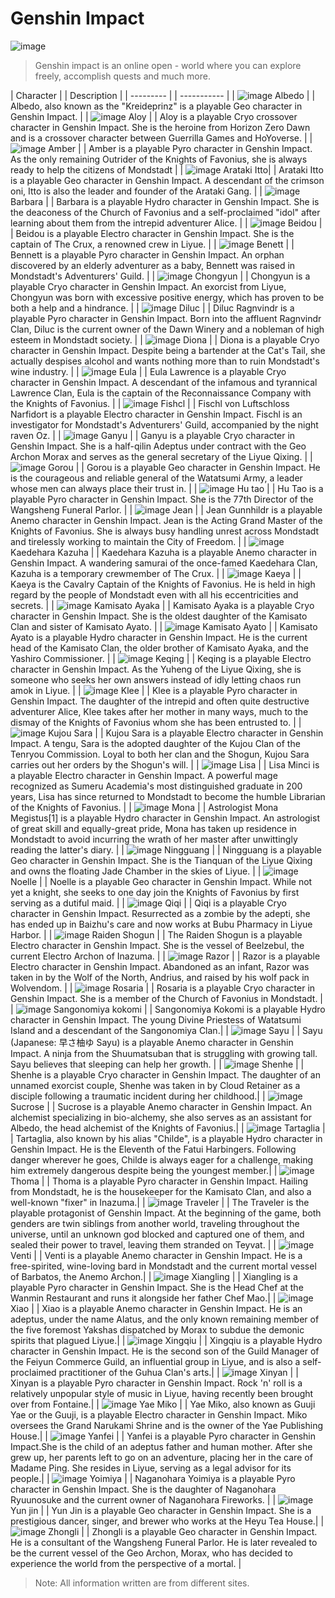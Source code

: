 #  Genshin Impact

![image](https://user-images.githubusercontent.com/102704355/161384782-4dec4ee7-31f9-4e15-9437-51898c88386b.png)

> Genshin impact is an online open - world where you can explore freely, accomplish quests and much more. 

| Character | | Description |
| --------- | | ----------- |
| ![image](https://user-images.githubusercontent.com/102704355/161661836-afc691c4-9ba5-44d4-9b58-b13a6da9aff4.png)  Albedo | | Albedo, also known as the "Kreideprinz" is a playable Geo character in Genshin Impact. |
| ![image](https://user-images.githubusercontent.com/102704355/161661861-e18153b0-ada6-4e44-8457-f2fad1efa8f9.png)  Aloy | | Aloy is a playable Cryo crossover character in Genshin Impact. She is the heroine from Horizon Zero Dawn and is a crossover character between Guerrilla Games and HoYoverse. |
| ![image](https://user-images.githubusercontent.com/102704355/161661880-fedd17ca-6a90-4954-94f0-573697f1f1a1.png)  Amber | | Amber is a playable Pyro character in Genshin Impact. As the only remaining Outrider of the Knights of Favonius, she is always ready to help the citizens of Mondstadt  |
| ![image](https://user-images.githubusercontent.com/102704355/161662156-a875e502-53a8-4b6e-abee-e12b25d9d800.png)  Arataki Itto| | Arataki Itto is a playable Geo character in Genshin Impact. A descendant of the crimson oni, Itto is also the leader and founder of the Arataki Gang. |
| ![image](https://user-images.githubusercontent.com/102704355/161662196-308888af-f42c-47c8-8151-996d02082a8f.png)  Barbara | | Barbara is a playable Hydro character in Genshin Impact. She is the deaconess of the Church of Favonius and a self-proclaimed "idol" after learning about them from the intrepid adventurer Alice. |
| ![image](https://user-images.githubusercontent.com/102704355/161662260-794d043b-439b-4b69-ae45-56806007b6b3.png)  Beidou | | Beidou is a playable Electro character in Genshin Impact. She is the captain of The Crux, a renowned crew in Liyue. |
| ![image](https://user-images.githubusercontent.com/102704355/161662283-fec4eb07-64c3-4b5e-a542-99cb66964e7a.png)  Benett | | Bennett is a playable Pyro character in Genshin Impact. An orphan discovered by an elderly adventurer as a baby, Bennett was raised in Mondstadt's Adventurers' Guild.  |
| ![image](https://user-images.githubusercontent.com/102704355/161662301-ae259bf9-d4dd-4f53-b4bf-321d69940f17.png)  Chongyun | | Chongyun is a playable Cryo character in Genshin Impact. An exorcist from Liyue, Chongyun was born with excessive positive energy, which has proven to be both a help and a hindrance. |
| ![image](https://user-images.githubusercontent.com/102704355/161662316-4af6b97a-ca2f-4ba1-9491-e817fb1a1e72.png)  Diluc | | Diluc Ragnvindr is a playable Pyro character in Genshin Impact. Born into the affluent Ragnvindr Clan, Diluc is the current owner of the Dawn Winery and a nobleman of high esteem in Mondstadt society. |
| ![image](https://user-images.githubusercontent.com/102704355/161664834-d7e8d39d-3790-45da-b567-49f3515600f7.png)  Diona | | Diona is a playable Cryo character in Genshin Impact. Despite being a bartender at the Cat's Tail, she actually despises alcohol and wants nothing more than to ruin Mondstadt's wine industry. |
| ![image](https://user-images.githubusercontent.com/102704355/161664856-14adb87c-e25e-432e-bb01-75b8fbdd9d97.png)  Eula | | Eula Lawrence is a playable Cryo character in Genshin Impact. A descendant of the infamous and tyrannical Lawrence Clan, Eula is the captain of the Reconnaissance Company with the Knights of Favonius. |
| ![image](https://user-images.githubusercontent.com/102704355/161664872-91e3acb4-f3ff-4f44-9930-fbd3de810c21.png)  Fishcl | | Fischl von Luftschloss Narfidort is a playable Electro character in Genshin Impact. Fischl is an investigator for Mondstadt's Adventurers' Guild, accompanied by the night raven Oz. |
| ![image](https://user-images.githubusercontent.com/102704355/161664901-c3a855c2-6bc5-4d6b-945a-1acf6e432862.png)  Ganyu | | Ganyu is a playable Cryo character in Genshin Impact. She is a half-qilin Adeptus under contract with the Geo Archon Morax and serves as the general secretary of the Liyue Qixing. |
| ![image](https://user-images.githubusercontent.com/102704355/161664918-acaa96c6-e05f-45e5-b442-72695b139184.png)  Gorou | | Gorou is a playable Geo character in Genshin Impact. He is the courageous and reliable general of the Watatsumi Army, a leader whose men can always place their trust in. |
| ![image](https://user-images.githubusercontent.com/102704355/161664948-c402e730-daf3-44cf-9a4e-089dbfce7a9d.png)  Hu tao | | Hu Tao is a playable Pyro character in Genshin Impact. She is the 77th Director of the Wangsheng Funeral Parlor. |
| ![image](https://user-images.githubusercontent.com/102704355/161665040-d1aeb5f9-53ee-4af4-ae8e-53624c63a615.png)  Jean | | Jean Gunnhildr is a playable Anemo character in Genshin Impact. Jean is the Acting Grand Master of the Knights of Favonius. She is always busy handling unrest across Mondstadt and tirelessly working to maintain the City of Freedom. |
| ![image](https://user-images.githubusercontent.com/102704355/161665215-74e3bddb-6917-4501-a1e3-c959153dbe55.png)  Kaedehara Kazuha | | Kaedehara Kazuha is a playable Anemo character in Genshin Impact. A wandering samurai of the once-famed Kaedehara Clan, Kazuha is a temporary crewmember of The Crux. |
| ![image](https://user-images.githubusercontent.com/102704355/161665305-72639ebb-8735-4199-8536-6911f29c2401.png)  Kaeya | | Kaeya is the Cavalry Captain of the Knights of Favonius. He is held in high regard by the people of Mondstadt even with all his eccentricities and secrets. |
| ![image](https://user-images.githubusercontent.com/102704355/161665330-18e42e65-1b25-49b7-9827-8fd6276aebb3.png)  Kamisato Ayaka | | Kamisato Ayaka is a playable Cryo character in Genshin Impact. She is the oldest daughter of the Kamisato Clan and sister of Kamisato Ayato. |
| ![image](https://user-images.githubusercontent.com/102704355/161665347-3b185f13-3aba-4d9a-9658-d11ba66063b8.png)  Kamisato Ayato | | Kamisato Ayato is a playable Hydro character in Genshin Impact. He is the current head of the Kamisato Clan, the older brother of Kamisato Ayaka, and the Yashiro Commissioner. |
| ![image](https://user-images.githubusercontent.com/102704355/161665364-8cb3c641-7801-401b-b7ea-3dac391c0221.png)  Keqing | | Keqing is a playable Electro character in Genshin Impact. As the Yuheng of the Liyue Qixing, she is someone who seeks her own answers instead of idly letting chaos run amok in Liyue.  |
| ![image](https://user-images.githubusercontent.com/102704355/161665383-ba69c71d-f033-478a-bbd5-2ce9d5a25bab.png)  Klee | | Klee is a playable Pyro character in Genshin Impact. The daughter of the intrepid and often quite destructive adventurer Alice, Klee takes after her mother in many ways, much to the dismay of the Knights of Favonius whom she has been entrusted to. |
| ![image](https://user-images.githubusercontent.com/102704355/161665399-20d0c6e4-146b-421a-87cf-c0bfc2237b23.png)  Kujou Sara | | Kujou Sara is a playable Electro character in Genshin Impact. A tengu, Sara is the adopted daughter of the Kujou Clan of the Tenryou Commission. Loyal to both her clan and the Shogun, Kujou Sara carries out her orders by the Shogun's will. |
| ![image](https://user-images.githubusercontent.com/102704355/161665772-b6de8241-f4d3-4f2d-8bd1-0e90a72042d1.png)  Lisa | | Lisa Minci is a playable Electro character in Genshin Impact. A powerful mage recognized as Sumeru Academia's most distinguished graduate in 200 years, Lisa has since returned to Mondstadt to become the humble Librarian of the Knights of Favonius. |
| ![image](https://user-images.githubusercontent.com/102704355/161665795-9464fa97-9fc1-4346-91b6-fc1b67482eeb.png)  Mona | | Astrologist Mona Megistus[1] is a playable Hydro character in Genshin Impact. An astrologist of great skill and equally-great pride, Mona has taken up residence in Mondstadt to avoid incurring the wrath of her master after unwittingly reading the latter's diary. |
| ![image](https://user-images.githubusercontent.com/102704355/161667965-408c9db2-c7c9-4881-b77e-64f94166d672.png)  Ningguang | | Ningguang is a playable Geo character in Genshin Impact. She is the Tianquan of the Liyue Qixing and owns the floating Jade Chamber in the skies of Liyue. |
| ![image](https://user-images.githubusercontent.com/102704355/161667981-71013a9a-1d98-45c9-83e9-244410c530a1.png)  Noelle | | Noelle is a playable Geo character in Genshin Impact. While not yet a knight, she seeks to one day join the Knights of Favonius by first serving as a dutiful maid. |
| ![image](https://user-images.githubusercontent.com/102704355/161668043-28c67cc5-ae5f-4fab-80bc-aeed7f45e77b.png)  Qiqi | | Qiqi is a playable Cryo character in Genshin Impact. Resurrected as a zombie by the adepti, she has ended up in Baizhu's care and now works at Bubu Pharmacy in Liyue Harbor. |
| ![image](https://user-images.githubusercontent.com/102704355/161668058-cf742bd0-dfce-4809-b58a-3826362c86e5.png)  Raiden Shogun | | The Raiden Shogun is a playable Electro character in Genshin Impact. She is the vessel of Beelzebul, the current Electro Archon of Inazuma. |
| ![image](https://user-images.githubusercontent.com/102704355/161668154-2f39c801-294b-47a7-94cc-1e710a03a6d1.png)  Razor | | Razor is a playable Electro character in Genshin Impact. Abandoned as an infant, Razor was taken in by the Wolf of the North, Andrius, and raised by his wolf pack in Wolvendom. |
| ![image](https://user-images.githubusercontent.com/102704355/161668174-8bf6fd4b-db1b-4fc4-91df-2c1d9b0b1d5a.png)  Rosaria | | Rosaria is a playable Cryo character in Genshin Impact. She is a member of the Church of Favonius in Mondstadt. |
| ![image](https://user-images.githubusercontent.com/102704355/161668528-f8330560-d52d-4bce-a7bc-e5ef96ba207f.png)  Sangonomiya kokomi | | Sangonomiya Kokomi is a playable Hydro character in Genshin Impact. The young Divine Priestess of Watatsumi Island and a descendant of the Sangonomiya Clan.|
| ![image](https://user-images.githubusercontent.com/102704355/161668543-922dd09f-b433-4071-a89d-e952c9001e32.png)  Sayu | | Sayu (Japanese: 早さ柚ゆ Sayu) is a playable Anemo character in Genshin Impact. A ninja from the Shuumatsuban that is struggling with growing tall. Sayu believes that sleeping can help her growth. |
| ![image](https://user-images.githubusercontent.com/102704355/161668560-f2d54fec-e04e-4126-985f-8948afe8b0e4.png)  Shenhe |  | Shenhe is a playable Cryo character in Genshin Impact. The daughter of an unnamed exorcist couple, Shenhe was taken in by Cloud Retainer as a disciple following a traumatic incident during her childhood.|
| ![image](https://user-images.githubusercontent.com/102704355/161668581-f6704bfa-80ea-4d58-b489-ffe1414883f4.png)  Sucrose | | Sucrose is a playable Anemo character in Genshin Impact. An alchemist specializing in bio-alchemy, she also serves as an assistant for Albedo, the head alchemist of the Knights of Favonius.|
| ![image](https://user-images.githubusercontent.com/102704355/161668597-a706123e-afc8-4f6b-b6bd-2f31058c2186.png)  Tartaglia | | Tartaglia, also known by his alias "Childe", is a playable Hydro character in Genshin Impact. He is the Eleventh of the Fatui Harbingers. Following danger wherever he goes, Childe is always eager for a challenge, making him extremely dangerous despite being the youngest member.|
| ![image](https://user-images.githubusercontent.com/102704355/161668609-3705188b-9a3c-4569-ae7f-7bee325d5311.png)  Thoma |  | Thoma is a playable Pyro character in Genshin Impact. Hailing from Mondstadt, he is the housekeeper for the Kamisato Clan, and also a well-known "fixer" in Inazuma.|
| ![image](https://user-images.githubusercontent.com/102704355/161668622-72534374-17c6-431a-a8ad-325990d0b5cb.png)  Traveler | | The Traveler is the playable protagonist of Genshin Impact. At the beginning of the game, both genders are twin siblings from another world, traveling throughout the universe, until an unknown god blocked and captured one of them, and sealed their power to travel, leaving them stranded on Teyvat. | 
| ![image](https://user-images.githubusercontent.com/102704355/161668637-f1e292c7-7b07-44ac-b723-890bd1591a03.png)  Venti | | Venti is a playable Anemo character in Genshin Impact. He is a free-spirited, wine-loving bard in Mondstadt and the current mortal vessel of Barbatos, the Anemo Archon.|
| ![image](https://user-images.githubusercontent.com/102704355/161668650-e6b38684-eaa6-4c0b-8232-d09739d7091d.png)  Xiangling | | Xiangling is a playable Pyro character in Genshin Impact. She is the Head Chef at the Wanmin Restaurant and runs it alongside her father Chef Mao.|
| ![image](https://user-images.githubusercontent.com/102704355/161668742-3654e562-06ac-476f-a3f7-42aebdbc2a3b.png)  Xiao | | Xiao is a playable Anemo character in Genshin Impact. He is an adeptus, under the name Alatus, and the only known remaining member of the five foremost Yakshas dispatched by Morax to subdue the demonic spirits that plagued Liyue.|
| ![image](https://user-images.githubusercontent.com/102704355/161668758-71f18963-26ab-49e3-9cb9-f73335dcb2aa.png)  Xingqiu | | Xingqiu is a playable Hydro character in Genshin Impact. He is the second son of the Guild Manager of the Feiyun Commerce Guild, an influential group in Liyue, and is also a self-proclaimed practitioner of the Guhua Clan's arts.|
| ![image](https://user-images.githubusercontent.com/102704355/161668778-57aa0088-a5cf-4b7f-b872-8db65fbbd78a.png)  Xinyan | | Xinyan is a playable Pyro character in Genshin Impact. Rock 'n' roll is a relatively unpopular style of music in Liyue, having recently been brought over from Fontaine.|
| ![image](https://user-images.githubusercontent.com/102704355/161668791-cd08e1a9-4ec9-4d64-8e5e-73fbed086406.png)  Yae Miko | | Yae Miko, also known as Guuji Yae  or the Guuji, is a playable Electro character in Genshin Impact. Miko oversees the Grand Narukami Shrine and is the owner of the Yae Publishing House.|
| ![image](https://user-images.githubusercontent.com/102704355/161668810-5690c25e-3c75-45f5-b65a-87541e7687d5.png)  Yanfei | | Yanfei is a playable Pyro character in Genshin Impact.She is the child of an adeptus father and human mother. After she grew up, her parents left to go on an adventure, placing her in the care of Madame Ping. She resides in Liyue, serving as a legal advisor for its people.|
| ![image](https://user-images.githubusercontent.com/102704355/161668821-2c196d34-5e87-4620-9f7e-1805be528ac6.png)  Yoimiya | | Naganohara Yoimiya is a playable Pyro character in Genshin Impact. She is the daughter of Naganohara Ryuunosuke and the current owner of Naganohara Fireworks. |
| ![image](https://user-images.githubusercontent.com/102704355/161668844-7919e7bf-d9cf-4b23-9df3-be8e7e030984.png)  Yun jin | | Yun Jin is a playable Geo character in Genshin Impact. She is a prestigious dancer, singer, and brewer who works at the Heyu Tea House.|
| ![image](https://user-images.githubusercontent.com/102704355/161668854-816a04b3-5820-45b8-b4c0-0722d344a6da.png)  Zhongli | | Zhongli is a playable Geo character in Genshin Impact. He is a consultant of the Wangsheng Funeral Parlor. He is later revealed to be the current vessel of the Geo Archon, Morax, who has decided to experience the world from the perspective of a mortal. |

> Note: All information written are from different sites.
